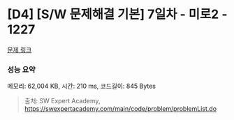 # [D4] [S/W 문제해결 기본] 7일차 - 미로2 - 1227 

[문제 링크](https://swexpertacademy.com/main/code/problem/problemDetail.do?contestProbId=AV14wL9KAGkCFAYD) 

### 성능 요약

메모리: 62,004 KB, 시간: 210 ms, 코드길이: 845 Bytes



> 출처: SW Expert Academy, https://swexpertacademy.com/main/code/problem/problemList.do